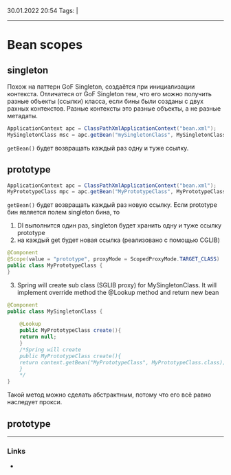 30.01.2022  20:54
Tags:  |
____

# Bean scopes

## singleton
Похож на паттерн GoF Singleton, создаётся при инициализации контекста.
Отличатеся от GoF Singleton тем, что его можно получить разные объекты (ссылки) класса, если бины были созданы с двух рахных контекстов. Разные контексты это разные объекты, а не разные метадаты.
```java
ApplicationContext apc = ClassPathXmlApplicationContext("bean.xml");
MySingletonClass msc = apc.getBean("mySingletonClass", MySingletonClass.class);
```
`getBean()` будет возвращать каждый раз одну и туже ссылку.
## prototype
```java
ApplicationContext apc = ClassPathXmlApplicationContext("bean.xml");
MyPrototypeClass mpc = apc.getBean("MyPrototypeClass", MyPrototypeClass.class);
```
`getBean()` будет возвращать каждый раз новую ссылку.
Если prototype бин является полем singleton бина, то 
1) DI выполнится один раз, singleton будет хранить одну и туже ссылку prototype 
2)  на каждый get будет новая ссылка (реализовано с помощью CGLIB)
```java
@Component  
@Scope(value = "prototype", proxyMode = ScopedProxyMode.TARGET_CLASS)  
public class MyPrototypeClass {  
}
```
3) Spring will create sub class (SGLIB proxy) for MySingletonClass. It will implement  override method the @Lookup method and return new bean
```java
@Component   
public class MySingletonClass { 
	
	@Lookup
	public MyPrototypeClass create(){
	return null;
	}
	/*Spring will create
	public MyPrototypeClass create(){
	return context.getBean("MyPrototypeClass", MyPrototypeClass.class);
	}
	*/
}
```
Такой метод можно сделать абстрактным, потому что его всё равно наследует прокси.
## prototype

____ 
### Links
-